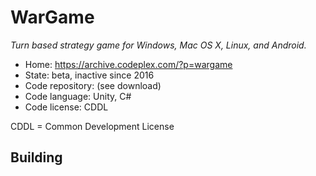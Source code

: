 # WarGame

_Turn based strategy game for Windows, Mac OS X, Linux, and Android._

- Home: https://archive.codeplex.com/?p=wargame
- State: beta, inactive since 2016
- Code repository: (see download)
- Code language: Unity, C#
- Code license: CDDL

CDDL = Common Development License

## Building

